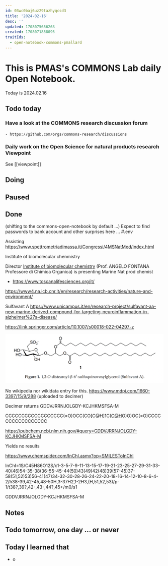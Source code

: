 ```yaml
---
id: 03wc0baj6uz29tazhyqcsd3
title: '2024-02-16'
desc: ''
updated: 1708075656263
created: 1708071858095
traitIds:
  - open-notebook-commons-pmallard
---
```


# This is PMAS's COMMONS Lab daily Open Notebook.

Today is 2024.02.16

## Todo today

### Have a look at the COMMONS research discussion forum
    - https://github.com/orgs/commons-research/discussions

### Daily work on the Open Science for natural products research Viewpoint

See [[viewpoint]]


###
###

## Doing

## Paused

## Done

(shifting to the commons-open-notebook by default ...)
Expect to find passwords to bank account and other surprises here ... #.env 

Assisting https://www.spettrometriadimassa.it/Congressi/4MSNatMed/index.html


Institute of biomolecular chenmistry

Director [Institute of biomolecular chemistry](https://www4.na.icb.cnr.it/en/) (Prof. ANGELO FONTANA Professore di Chimica Organica) is presenting
Marine Nat prod chemist


- https://www.toscanalifesciences.org/it/





https://www4.na.icb.cnr.it/en/research/research-activities/nature-and-environment/

Sulfavant A
https://www.unicampus.it/en/research-project/sulfavant-aa-new-marine-derived-compound-for-targeting-neuroinflammation-in-alzheimer%27s-disease/

https://link.springer.com/article/10.1007/s00018-022-04297-z


![](/assets/images/2024-02-16-10-12-52.png)


No wikipedia nor wikidata entry for this.
https://www.mdpi.com/1660-3397/15/9/288 (uploaded to decimer)


Decimer returns GDDVJRRNJOLGDY-KCJHKMSFSA-M

CCCCCCCCCCCCCCCCCC(=O)OCC(CO[C@H]1C([C@H]([C@H](C(CS(=O)(=O)[O-])O1)O)O)O)OC(=O)CCCCCCCCCCCCCCCCC

https://pubchem.ncbi.nlm.nih.gov/#query=GDDVJRRNJOLGDY-KCJHKMSFSA-M

Yields no results

https://www.chemspider.com/InChI.asmx?op=SMILESToInChI

InChI=1S/C45H86O12S/c1-3-5-7-9-11-13-15-17-19-21-23-25-27-29-31-33-40(46)54-35-38(36-55-45-44(50)43(49)42(48)39(57-45)37-58(51,52)53)56-41(47)34-32-30-28-26-24-22-20-18-16-14-12-10-8-6-4-2/h38-39,42-45,48-50H,3-37H2,1-2H3,(H,51,52,53)/p-1/t38?,39?,42-,43-,44?,45+/m0/s1

GDDVJRRNJOLGDY-KCJHKMSFSA-M




## Notes



## Todo tomorrow, one day ... or never 


###
###


## Today I learned that

- o